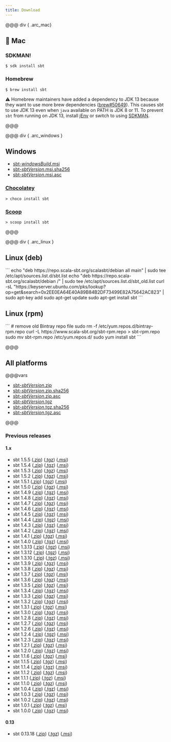```yaml
---
title: Download
---
```


@@@ div { .arc_mac}

 Mac
-----

### SDKMAN!

```
$ sdk install sbt
```

### Homebrew

```
$ brew install sbt
```

⚠️ Homebrew maintainers have added a dependency to JDK 13 because they want to use more brew dependencies ([brew#50649](https://github.com/Homebrew/homebrew-core/issues/50649)). This causes sbt to use JDK 13 even when `java` available on PATH is JDK 8 or 11. To prevent `sbt` from running on JDK 13, install [jEnv](https://www.jenv.be/) or switch to using [SDKMAN](https://sdkman.io/).

@@@

@@@ div { .arc_windows }

Windows
-------

- [sbt-$windowsBuild$.msi](https://github.com/sbt/sbt/releases/download/v$sbtVersion$/sbt-$sbtVersion$.msi)
- [sbt-$sbtVersion$.msi.sha256](https://github.com/sbt/sbt/releases/download/v$sbtVersion$/sbt-$sbtVersion$.msi.sha256)
- [sbt-$sbtVersion$.msi.asc](https://github.com/sbt/sbt/releases/download/v$sbtVersion$/sbt-$sbtVersion$.msi.asc)

### [Chocolatey](https://chocolatey.org/packages/sbt)

```
> choco install sbt
```

### [Scoop](https://scoop.sh/)

```
> scoop install sbt
```

@@@

@@@ div { .arc_linux }

  <div class="distro_debian">
  	<h2>Linux (deb)</h2>
```
echo "deb https://repo.scala-sbt.org/scalasbt/debian all main" | sudo tee /etc/apt/sources.list.d/sbt.list
echo "deb https://repo.scala-sbt.org/scalasbt/debian /" | sudo tee /etc/apt/sources.list.d/sbt_old.list
curl -sL "https://keyserver.ubuntu.com/pks/lookup?op=get&search=0x2EE0EA64E40A89B84B2DF73499E82A75642AC823" | sudo apt-key add
sudo apt-get update
sudo apt-get install sbt
```
  </div>

  <div class="distro_redhat">
  	<h2>Linux (rpm)</h2>
```
# remove old Bintray repo file
sudo rm -f /etc/yum.repos.d/bintray-rpm.repo
curl -L https://www.scala-sbt.org/sbt-rpm.repo > sbt-rpm.repo
sudo mv sbt-rpm.repo /etc/yum.repos.d/
sudo yum install sbt
```
  </div>

@@@

All platforms
-------------

@@@vars

- [sbt-$sbtVersion$.zip](https://github.com/sbt/sbt/releases/download/v$sbtVersion$/sbt-$sbtVersion$.zip)
- [sbt-$sbtVersion$.zip.sha256](https://github.com/sbt/sbt/releases/download/v$sbtVersion$/sbt-$sbtVersion$.zip.sha256)
- [sbt-$sbtVersion$.zip.asc](https://github.com/sbt/sbt/releases/download/v$sbtVersion$/sbt-$sbtVersion$.zip.asc)
- [sbt-$sbtVersion$.tgz](https://github.com/sbt/sbt/releases/download/v$sbtVersion$/sbt-$sbtVersion$.tgz)
- [sbt-$sbtVersion$.tgz.sha256](https://github.com/sbt/sbt/releases/download/v$sbtVersion$/sbt-$sbtVersion$.tgz.sha256)
- [sbt-$sbtVersion$.tgz.asc](https://github.com/sbt/sbt/releases/download/v$sbtVersion$/sbt-$sbtVersion$.tgz.asc)

@@@

### Previous releases

<h4>1.x</h4>
<ul>

<li>
  sbt 1.5.5
  (<a href="https://github.com/sbt/sbt/releases/download/v1.5.5/sbt-1.5..zip">.zip</a>)
  (<a href="https://github.com/sbt/sbt/releases/download/v1.5.5/sbt-1.5.5.tgz">.tgz</a>)
  (<a href="https://github.com/sbt/sbt/releases/download/v1.5.5/sbt-1.5.5.msi">.msi</a>)
</li>

<li>
  sbt 1.5.4
  (<a href="https://github.com/sbt/sbt/releases/download/v1.5.4/sbt-1.5.4.zip">.zip</a>)
  (<a href="https://github.com/sbt/sbt/releases/download/v1.5.4/sbt-1.5.4.tgz">.tgz</a>)
  (<a href="https://github.com/sbt/sbt/releases/download/v1.5.4/sbt-1.5.4.msi">.msi</a>)
</li>

<li>
  sbt 1.5.3
  (<a href="https://github.com/sbt/sbt/releases/download/v1.5.3/sbt-1.5.3.zip">.zip</a>)
  (<a href="https://github.com/sbt/sbt/releases/download/v1.5.3/sbt-1.5.3.tgz">.tgz</a>)
  (<a href="https://github.com/sbt/sbt/releases/download/v1.5.3/sbt-1.5.3.msi">.msi</a>)
</li>

<li>
  sbt 1.5.2
  (<a href="https://github.com/sbt/sbt/releases/download/v1.5.2/sbt-1.5.2.zip">.zip</a>)
  (<a href="https://github.com/sbt/sbt/releases/download/v1.5.2/sbt-1.5.2.tgz">.tgz</a>)
  (<a href="https://github.com/sbt/sbt/releases/download/v1.5.2/sbt-1.5.2.msi">.msi</a>)
</li>

<li>
  sbt 1.5.1
  (<a href="https://github.com/sbt/sbt/releases/download/v1.5.1/sbt-1.5.1.zip">.zip</a>)
  (<a href="https://github.com/sbt/sbt/releases/download/v1.5.1/sbt-1.5.1.tgz">.tgz</a>)
  (<a href="https://github.com/sbt/sbt/releases/download/v1.5.1/sbt-1.5.1.msi">.msi</a>)
</li>

<li>
  sbt 1.5.0
  (<a href="https://github.com/sbt/sbt/releases/download/v1.5.0/sbt-1.5.0.zip">.zip</a>)
  (<a href="https://github.com/sbt/sbt/releases/download/v1.5.0/sbt-1.5.0.tgz">.tgz</a>)
  (<a href="https://github.com/sbt/sbt/releases/download/v1.5.0/sbt-1.5.0.msi">.msi</a>)
</li>

<li>
  sbt 1.4.9
  (<a href="https://github.com/sbt/sbt/releases/download/v1.4.9/sbt-1.4.9.zip">.zip</a>)
  (<a href="https://github.com/sbt/sbt/releases/download/v1.4.9/sbt-1.4.9.tgz">.tgz</a>)
  (<a href="https://github.com/sbt/sbt/releases/download/v1.4.9/sbt-1.4.9.msi">.msi</a>)
</li>

<li>
  sbt 1.4.8
  (<a href="https://github.com/sbt/sbt/releases/download/v1.4.8/sbt-1.4.8.zip">.zip</a>)
  (<a href="https://github.com/sbt/sbt/releases/download/v1.4.8/sbt-1.4.8.tgz">.tgz</a>)
  (<a href="https://github.com/sbt/sbt/releases/download/v1.4.8/sbt-1.4.8.msi">.msi</a>)
</li>

<li>
  sbt 1.4.7
  (<a href="https://github.com/sbt/sbt/releases/download/v1.4.7/sbt-1.4.7.zip">.zip</a>)
  (<a href="https://github.com/sbt/sbt/releases/download/v1.4.7/sbt-1.4.7.tgz">.tgz</a>)
  (<a href="https://github.com/sbt/sbt/releases/download/v1.4.7/sbt-1.4.7.msi">.msi</a>)
</li>

<li>
  sbt 1.4.6
  (<a href="https://github.com/sbt/sbt/releases/download/v1.4.6/sbt-1.4.6.zip">.zip</a>)
  (<a href="https://github.com/sbt/sbt/releases/download/v1.4.6/sbt-1.4.6.tgz">.tgz</a>)
  (<a href="https://github.com/sbt/sbt/releases/download/v1.4.6/sbt-1.4.6.msi">.msi</a>)
</li>

<li>
  sbt 1.4.5
  (<a href="https://github.com/sbt/sbt/releases/download/v1.4.5/sbt-1.4.5.zip">.zip</a>)
  (<a href="https://github.com/sbt/sbt/releases/download/v1.4.5/sbt-1.4.5.tgz">.tgz</a>)
  (<a href="https://github.com/sbt/sbt/releases/download/v1.4.5/sbt-1.4.5.msi">.msi</a>)
</li>

<li>
  sbt 1.4.4
  (<a href="https://github.com/sbt/sbt/releases/download/v1.4.4/sbt-1.4.4.zip">.zip</a>)
  (<a href="https://github.com/sbt/sbt/releases/download/v1.4.4/sbt-1.4.4.tgz">.tgz</a>)
  (<a href="https://github.com/sbt/sbt/releases/download/v1.4.4/sbt-1.4.4.msi">.msi</a>)
</li>

<li>
  sbt 1.4.3
  (<a href="https://github.com/sbt/sbt/releases/download/v1.4.3/sbt-1.4.3.zip">.zip</a>)
  (<a href="https://github.com/sbt/sbt/releases/download/v1.4.3/sbt-1.4.3.tgz">.tgz</a>)
  (<a href="https://github.com/sbt/sbt/releases/download/v1.4.3/sbt-1.4.3.msi">.msi</a>)
</li>

<li>
  sbt 1.4.2
  (<a href="https://github.com/sbt/sbt/releases/download/v1.4.2/sbt-1.4.2.zip">.zip</a>)
  (<a href="https://github.com/sbt/sbt/releases/download/v1.4.2/sbt-1.4.2.tgz">.tgz</a>)
  (<a href="https://github.com/sbt/sbt/releases/download/v1.4.2/sbt-1.4.2.msi">.msi</a>)
</li>

<li>
  sbt 1.4.1
  (<a href="https://github.com/sbt/sbt/releases/download/v1.4.1/sbt-1.4.1.zip">.zip</a>)
  (<a href="https://github.com/sbt/sbt/releases/download/v1.4.1/sbt-1.4.1.tgz">.tgz</a>)
  (<a href="https://github.com/sbt/sbt/releases/download/v1.4.1/sbt-1.4.1.msi">.msi</a>)
</li>

<li>
  sbt 1.4.0
  (<a href="https://github.com/sbt/sbt/releases/download/v1.4.0/sbt-1.4.0.zip">.zip</a>)
  (<a href="https://github.com/sbt/sbt/releases/download/v1.4.0/sbt-1.4.0.tgz">.tgz</a>)
  (<a href="https://github.com/sbt/sbt/releases/download/v1.4.0/sbt-1.4.0.msi">.msi</a>)
</li>

<li>
  sbt 1.3.13
  (<a href="https://github.com/sbt/sbt/releases/download/v1.3.13/sbt-1.3.13.zip">.zip</a>)
  (<a href="https://github.com/sbt/sbt/releases/download/v1.3.13/sbt-1.3.13.tgz">.tgz</a>)
  (<a href="https://github.com/sbt/sbt/releases/download/v1.3.13/sbt-1.3.13.msi">.msi</a>)
</li>

<li>
  sbt 1.3.12
  (<a href="https://github.com/sbt/sbt/releases/download/v1.3.12/sbt-1.3.12.zip">.zip</a>)
  (<a href="https://github.com/sbt/sbt/releases/download/v1.3.12/sbt-1.3.12.tgz">.tgz</a>)
  (<a href="https://github.com/sbt/sbt/releases/download/v1.3.12/sbt-1.3.12.msi">.msi</a>)
</li>

<li>
  sbt 1.3.10
  (<a href="https://github.com/sbt/sbt/releases/download/v1.3.10/sbt-1.3.10.zip">.zip</a>)
  (<a href="https://github.com/sbt/sbt/releases/download/v1.3.10/sbt-1.3.10.tgz">.tgz</a>)
  (<a href="https://github.com/sbt/sbt/releases/download/v1.3.10/sbt-1.3.10.msi">.msi</a>)
</li>

<li>
  sbt 1.3.9
  (<a href="https://github.com/sbt/sbt/releases/download/v1.3.9/sbt-1.3.9.zip">.zip</a>)
  (<a href="https://github.com/sbt/sbt/releases/download/v1.3.9/sbt-1.3.9.tgz">.tgz</a>)
  (<a href="https://github.com/sbt/sbt/releases/download/v1.3.9/sbt-1.3.9.msi">.msi</a>)
</li>

<li>
  sbt 1.3.8
  (<a href="https://github.com/sbt/sbt/releases/download/v1.3.8/sbt-1.3.8.zip">.zip</a>)
  (<a href="https://github.com/sbt/sbt/releases/download/v1.3.8/sbt-1.3.8.tgz">.tgz</a>)
  (<a href="https://github.com/sbt/sbt/releases/download/v1.3.8/sbt-1.3.8.msi">.msi</a>)
</li>

<li>
  sbt 1.3.7
  (<a href="https://github.com/sbt/sbt/releases/download/v1.3.7/sbt-1.3.7.zip">.zip</a>)
  (<a href="https://github.com/sbt/sbt/releases/download/v1.3.7/sbt-1.3.7.tgz">.tgz</a>)
  (<a href="https://github.com/sbt/sbt/releases/download/v1.3.7/sbt-1.3.7.msi">.msi</a>)
</li>

<li>
  sbt 1.3.6
  (<a href="https://github.com/sbt/sbt/releases/download/v1.3.6/sbt-1.3.6.zip">.zip</a>)
  (<a href="https://github.com/sbt/sbt/releases/download/v1.3.6/sbt-1.3.6.tgz">.tgz</a>)
  (<a href="https://github.com/sbt/sbt/releases/download/v1.3.6/sbt-1.3.6.msi">.msi</a>)
</li>

<li>
  sbt 1.3.5
  (<a href="https://github.com/sbt/sbt/releases/download/v1.3.5/sbt-1.3.5.zip">.zip</a>)
  (<a href="https://github.com/sbt/sbt/releases/download/v1.3.5/sbt-1.3.5.tgz">.tgz</a>)
  (<a href="https://github.com/sbt/sbt/releases/download/v1.3.5/sbt-1.3.5.msi">.msi</a>)
</li>

<li>
  sbt 1.3.4
  (<a href="https://github.com/sbt/sbt/releases/download/v1.3.4/sbt-1.3.4.zip">.zip</a>)
  (<a href="https://github.com/sbt/sbt/releases/download/v1.3.4/sbt-1.3.4.tgz">.tgz</a>)
  (<a href="https://github.com/sbt/sbt/releases/download/v1.3.4/sbt-1.3.4.msi">.msi</a>)
</li>

<li>
  sbt 1.3.3
  (<a href="https://github.com/sbt/sbt/releases/download/v1.3.3/sbt-1.3.3.zip">.zip</a>)
  (<a href="https://github.com/sbt/sbt/releases/download/v1.3.3/sbt-1.3.3.tgz">.tgz</a>)
  (<a href="https://github.com/sbt/sbt/releases/download/v1.3.3/sbt-1.3.3.msi">.msi</a>)
</li>

<li>
  sbt 1.3.2
  (<a href="https://github.com/sbt/sbt/releases/download/v1.3.2/sbt-1.3.2.zip">.zip</a>)
  (<a href="https://github.com/sbt/sbt/releases/download/v1.3.2/sbt-1.3.2.tgz">.tgz</a>)
  (<a href="https://github.com/sbt/sbt/releases/download/v1.3.2/sbt-1.3.2.msi">.msi</a>)
</li>

<li>
  sbt 1.3.1
  (<a href="https://github.com/sbt/sbt/releases/download/v1.3.1/sbt-1.3.1.zip">.zip</a>)
  (<a href="https://github.com/sbt/sbt/releases/download/v1.3.1/sbt-1.3.1.tgz">.tgz</a>)
  (<a href="https://github.com/sbt/sbt/releases/download/v1.3.1/sbt-1.3.1.msi">.msi</a>)
</li>

<li>
  sbt 1.3.0
  (<a href="https://github.com/sbt/sbt/releases/download/v1.3.0/sbt-1.3.0.zip">.zip</a>)
  (<a href="https://github.com/sbt/sbt/releases/download/v1.3.0/sbt-1.3.0.tgz">.tgz</a>)
  (<a href="https://github.com/sbt/sbt/releases/download/v1.3.0/sbt-1.3.0.msi">.msi</a>)
</li>

<li>
  sbt 1.2.8
  (<a href="https://github.com/sbt/sbt/releases/download/v1.2.8/sbt-1.2.8.zip">.zip</a>)
  (<a href="https://github.com/sbt/sbt/releases/download/v1.2.8/sbt-1.2.8.tgz">.tgz</a>)
  (<a href="https://github.com/sbt/sbt/releases/download/v1.2.8/sbt-1.2.8.msi">.msi</a>)
</li>

<li>
  sbt 1.2.7
  (<a href="https://github.com/sbt/sbt/releases/download/v1.2.7/sbt-1.2.7.zip">.zip</a>)
  (<a href="https://github.com/sbt/sbt/releases/download/v1.2.7/sbt-1.2.7.tgz">.tgz</a>)
  (<a href="https://github.com/sbt/sbt/releases/download/v1.2.7/sbt-1.2.7.msi">.msi</a>)
</li>

<li>
  sbt 1.2.6
  (<a href="https://github.com/sbt/sbt/releases/download/v1.2.6/sbt-1.2.6.zip">.zip</a>)
  (<a href="https://github.com/sbt/sbt/releases/download/v1.2.6/sbt-1.2.6.tgz">.tgz</a>)
  (<a href="https://github.com/sbt/sbt/releases/download/v1.2.6/sbt-1.2.6.msi">.msi</a>)
</li>

<li>
  sbt 1.2.4
  (<a href="https://github.com/sbt/sbt/releases/download/v1.2.4/sbt-1.2.4.zip">.zip</a>)
  (<a href="https://github.com/sbt/sbt/releases/download/v1.2.4/sbt-1.2.4.tgz">.tgz</a>)
  (<a href="https://github.com/sbt/sbt/releases/download/v1.2.4/sbt-1.2.4.msi">.msi</a>)
</li>

<li>
  sbt 1.2.3
  (<a href="https://github.com/sbt/sbt/releases/download/v1.2.3/sbt-1.2.3.zip">.zip</a>)
  (<a href="https://github.com/sbt/sbt/releases/download/v1.2.3/sbt-1.2.3.tgz">.tgz</a>)
  (<a href="https://github.com/sbt/sbt/releases/download/v1.2.3/sbt-1.2.3.msi">.msi</a>)
</li>

<li>
  sbt 1.2.1
  (<a href="https://github.com/sbt/sbt/releases/download/v1.2.1/sbt-1.2.1.zip">.zip</a>)
  (<a href="https://github.com/sbt/sbt/releases/download/v1.2.1/sbt-1.2.1.tgz">.tgz</a>)
  (<a href="https://github.com/sbt/sbt/releases/download/v1.2.1/sbt-1.2.1.msi">.msi</a>)
</li>

<li>
  sbt 1.2.0
  (<a href="https://github.com/sbt/sbt/releases/download/v1.2.0/sbt-1.2.0.zip">.zip</a>)
  (<a href="https://github.com/sbt/sbt/releases/download/v1.2.0/sbt-1.2.0.tgz">.tgz</a>)
  (<a href="https://github.com/sbt/sbt/releases/download/v1.2.0/sbt-1.2.0.msi">.msi</a>)
</li>

<li>
  sbt 1.1.6
  (<a href="https://github.com/sbt/sbt/releases/download/v1.1.6/sbt-1.1.6.zip">.zip</a>)
  (<a href="https://github.com/sbt/sbt/releases/download/v1.1.6/sbt-1.1.6.tgz">.tgz</a>)
  (<a href="https://github.com/sbt/sbt/releases/download/v1.1.6/sbt-1.1.6.msi">.msi</a>)
</li>

<li>
  sbt 1.1.5
  (<a href="https://github.com/sbt/sbt/releases/download/v1.1.5/sbt-1.1.5.zip">.zip</a>)
  (<a href="https://github.com/sbt/sbt/releases/download/v1.1.5/sbt-1.1.5.tgz">.tgz</a>)
  (<a href="https://github.com/sbt/sbt/releases/download/v1.1.5/sbt-1.1.5.msi">.msi</a>)
</li>

<li>
  sbt 1.1.4
  (<a href="https://github.com/sbt/sbt/releases/download/v1.1.4/sbt-1.1.4.zip">.zip</a>)
  (<a href="https://github.com/sbt/sbt/releases/download/v1.1.4/sbt-1.1.4.tgz">.tgz</a>)
  (<a href="https://github.com/sbt/sbt/releases/download/v1.1.4/sbt-1.1.4.msi">.msi</a>)
</li>

<li>
  sbt 1.1.2
  (<a href="https://github.com/sbt/sbt/releases/download/v1.1.2/sbt-1.1.2.zip">.zip</a>)
  (<a href="https://github.com/sbt/sbt/releases/download/v1.1.2/sbt-1.1.2.tgz">.tgz</a>)
  (<a href="https://github.com/sbt/sbt/releases/download/v1.1.2/sbt-1.1.2.msi">.msi</a>)
</li>

<li>
  sbt 1.1.1
  (<a href="https://github.com/sbt/sbt/releases/download/v1.1.1/sbt-1.1.1.zip">.zip</a>)
  (<a href="https://github.com/sbt/sbt/releases/download/v1.1.1/sbt-1.1.1.tgz">.tgz</a>)
  (<a href="https://github.com/sbt/sbt/releases/download/v1.1.1/sbt-1.1.1.msi">.msi</a>)
</li>

<li>
  sbt 1.1.0
  (<a href="https://github.com/sbt/sbt/releases/download/v1.1.0/sbt-1.1.0.zip">.zip</a>)
  (<a href="https://github.com/sbt/sbt/releases/download/v1.1.0/sbt-1.1.0.tgz">.tgz</a>)
  (<a href="https://github.com/sbt/sbt/releases/download/v1.1.0/sbt-1.1.0.msi">.msi</a>)
</li>

<li>
  sbt 1.0.4
  (<a href="https://github.com/sbt/sbt/releases/download/v1.0.4/sbt-1.0.4.zip">.zip</a>)
  (<a href="https://github.com/sbt/sbt/releases/download/v1.0.4/sbt-1.0.4.tgz">.tgz</a>)
  (<a href="https://github.com/sbt/sbt/releases/download/v1.0.4/sbt-1.0.4.msi">.msi</a>)
</li>

<li>
  sbt 1.0.3
  (<a href="https://github.com/sbt/sbt/releases/download/v1.0.3/sbt-1.0.3.zip">.zip</a>)
  (<a href="https://github.com/sbt/sbt/releases/download/v1.0.3/sbt-1.0.3.tgz">.tgz</a>)
  (<a href="https://github.com/sbt/sbt/releases/download/v1.0.3/sbt-1.0.3.msi">.msi</a>)
</li>

<li>
  sbt 1.0.2
  (<a href="https://github.com/sbt/sbt/releases/download/v1.0.2/sbt-1.0.2.zip">.zip</a>)
  (<a href="https://github.com/sbt/sbt/releases/download/v1.0.2/sbt-1.0.2.tgz">.tgz</a>)
  (<a href="https://github.com/sbt/sbt/releases/download/v1.0.2/sbt-1.0.2.msi">.msi</a>)
</li>

<li>
  sbt 1.0.1
  (<a href="https://github.com/sbt/sbt/releases/download/v1.0.1/sbt-1.0.1.zip">.zip</a>)
  (<a href="https://github.com/sbt/sbt/releases/download/v1.0.1/sbt-1.0.1.tgz">.tgz</a>)
  (<a href="https://github.com/sbt/sbt/releases/download/v1.0.1/sbt-1.0.1.msi">.msi</a>)
</li>

<li>
  sbt 1.0.0
  (<a href="https://github.com/sbt/sbt/releases/download/v1.0.0/sbt-1.0.0.zip">.zip</a>)
  (<a href="https://github.com/sbt/sbt/releases/download/v1.0.0/sbt-1.0.0.tgz">.tgz</a>)
  (<a href="https://github.com/sbt/sbt/releases/download/v1.0.0/sbt-1.0.0.msi">.msi</a>)
</li>

</ul>

<h4>0.13</h4>
<ul>
<li>
  sbt 0.13.18
  (<a href="https://github.com/sbt/sbt/releases/download/v0.13.18/sbt-0.13.18.zip">.zip</a>)
  (<a href="https://github.com/sbt/sbt/releases/download/v0.13.18/sbt-0.13.18.tgz">.tgz</a>)
  (<a href="https://github.com/sbt/sbt/releases/download/v0.13.18/sbt-0.13.18.msi">.msi</a>)
</li>

</ul>




